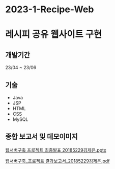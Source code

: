 # 2023-1-Recipe-Web

# 레시피 공유 웹사이트 구현

## 개발기간
23/04 ~ 23/06

## 기술
  - Java
  - JSP
  - HTML
  - CSS
  - MySQL

## 종합 보고서 및 데모이미지

[웹서버구축 프로젝트 최종발표 20185229김제은.pptx](https://github.com/jeeunKim/2023-1-Recipe-Web/files/12583370/20185229.pptx)

[웹서버구축_프로젝트 결과보고서_20185229김제은.pdf](https://github.com/jeeunKim/2023-1-Recipe-Web/files/12583381/_._20185229.pdf)
